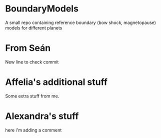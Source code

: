 # BoundaryModels
A small repo containing reference boundary (bow shock, magnetopause) models for different planets

# From Seán
New line to check commit

# Affelia's additional stuff
Some extra stuff from me.

# Alexandra's stuff
here i'm adding a comment
